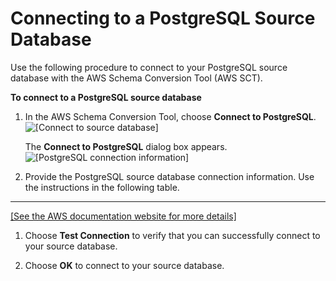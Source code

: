 # Connecting to a PostgreSQL Source Database<a name="CHAP_SchemaConversionTool.GettingStarted.Source.Postgres"></a>

Use the following procedure to connect to your PostgreSQL source database with the AWS Schema Conversion Tool \(AWS SCT\)\. 

**To connect to a PostgreSQL source database**

1. In the AWS Schema Conversion Tool, choose **Connect to PostgreSQL**\.   
![\[Connect to source database\]](http://docs.aws.amazon.com/SchemaConversionTool/latest/userguide/images/file_connect_to_postgres.png)

   The **Connect to PostgreSQL** dialog box appears\.  
![\[PostgreSQL connection information\]](http://docs.aws.amazon.com/SchemaConversionTool/latest/userguide/images/source-postgres.png)

1. Provide the PostgreSQL source database connection information\. Use the instructions in the following table\.   
****    
[\[See the AWS documentation website for more details\]](http://docs.aws.amazon.com/SchemaConversionTool/latest/userguide/CHAP_SchemaConversionTool.GettingStarted.Source.Postgres.html)

1. Choose **Test Connection** to verify that you can successfully connect to your source database\. 

1. Choose **OK** to connect to your source database\.
